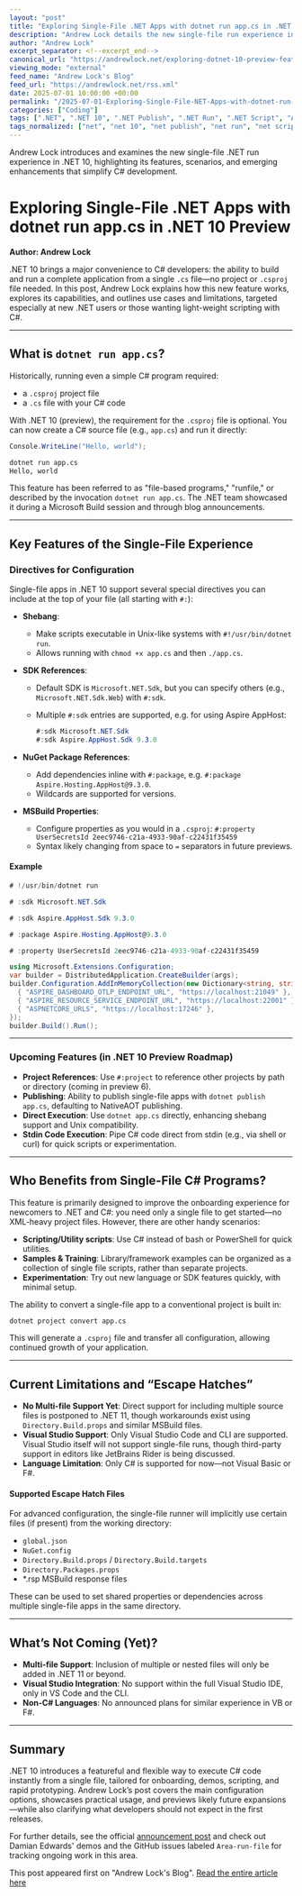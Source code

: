 ```yaml
---
layout: "post"
title: "Exploring Single-File .NET Apps with dotnet run app.cs in .NET 10 Preview"
description: "Andrew Lock details the new single-file run experience in .NET 10, enabling developers to execute C# files directly without a project file. The post explores its features, configuration, limitations, target use-cases, and upcoming enhancements, making .NET more accessible for newcomers and simplifying script and sample development."
author: "Andrew Lock"
excerpt_separator: <!--excerpt_end-->
canonical_url: "https://andrewlock.net/exploring-dotnet-10-preview-features-1-exploring-the-dotnet-run-app.cs/"
viewing_mode: "external"
feed_name: "Andrew Lock's Blog"
feed_url: "https://andrewlock.net/rss.xml"
date: 2025-07-01 10:00:00 +00:00
permalink: "/2025-07-01-Exploring-Single-File-NET-Apps-with-dotnet-run-appcs-in-NET-10-Preview.html"
categories: ["Coding"]
tags: [".NET", ".NET 10", ".NET Publish", ".NET Run", ".NET Script", "Aspire AppHost", "C#", "C# Scripting", "CLI", "Coding", "MSBuild", "NuGet Packages", "Posts", "Project SDK", "Shebang", "Single File Programs", "Visual Studio Code"]
tags_normalized: ["net", "net 10", "net publish", "net run", "net script", "aspire apphost", "c", "c sharp scripting", "cli", "coding", "msbuild", "nuget packages", "posts", "project sdk", "shebang", "single file programs", "visual studio code"]
---
```


Andrew Lock introduces and examines the new single-file .NET run experience in .NET 10, highlighting its features, scenarios, and emerging enhancements that simplify C# development.<!--excerpt_end-->

# Exploring Single-File .NET Apps with dotnet run app.cs in .NET 10 Preview

**Author: Andrew Lock**

.NET 10 brings a major convenience to C# developers: the ability to build and run a complete application from a single `.cs` file—no project or `.csproj` file needed. In this post, Andrew Lock explains how this new feature works, explores its capabilities, and outlines use cases and limitations, targeted especially at new .NET users or those wanting light-weight scripting with C#.

---

## What is `dotnet run app.cs`?

Historically, running even a simple C# program required:

- a `.csproj` project file
- a `.cs` file with your C# code

With .NET 10 (preview), the requirement for the `.csproj` file is optional. You can now create a C# source file (e.g., `app.cs`) and run it directly:

```csharp
Console.WriteLine("Hello, world");
```

```bash
dotnet run app.cs
Hello, world
```

This feature has been referred to as "file-based programs," "runfile," or described by the invocation `dotnet run app.cs`. The .NET team showcased it during a Microsoft Build session and through blog announcements.

---

## Key Features of the Single-File Experience

### Directives for Configuration

Single-file apps in .NET 10 support several special directives you can include at the top of your file (all starting with `#:`):

- **Shebang**:
  - Make scripts executable in Unix-like systems with `#!/usr/bin/dotnet run`.
  - Allows running with `chmod +x app.cs` and then `./app.cs`.
- **SDK References**:
  - Default SDK is `Microsoft.NET.Sdk`, but you can specify others (e.g., `Microsoft.NET.Sdk.Web`) with `#:sdk`.
  - Multiple `#:sdk` entries are supported, e.g. for using Aspire AppHost:

    ```csharp
    #:sdk Microsoft.NET.Sdk
    #:sdk Aspire.AppHost.Sdk 9.3.0
    ```

- **NuGet Package References**:
  - Add dependencies inline with `#:package`, e.g. `#:package Aspire.Hosting.AppHost@9.3.0`.
  - Wildcards are supported for versions.
- **MSBuild Properties**:
  - Configure properties as you would in a `.csproj`: `#:property UserSecretsId 2eec9746-c21a-4933-90af-c22431f35459`
  - Syntax likely changing from space to `=` separators in future previews.

#### Example

```csharp
# !/usr/bin/dotnet run

# :sdk Microsoft.NET.Sdk

# :sdk Aspire.AppHost.Sdk 9.3.0

# :package Aspire.Hosting.AppHost@9.3.0

# :property UserSecretsId 2eec9746-c21a-4933-90af-c22431f35459

using Microsoft.Extensions.Configuration;
var builder = DistributedApplication.CreateBuilder(args);
builder.Configuration.AddInMemoryCollection(new Dictionary<string, string?> {
  { "ASPIRE_DASHBOARD_OTLP_ENDPOINT_URL", "https://localhost:21049" },
  { "ASPIRE_RESOURCE_SERVICE_ENDPOINT_URL", "https://localhost:22001" },
  { "ASPNETCORE_URLS", "https://localhost:17246" },
});
builder.Build().Run();
```

---

### Upcoming Features (in .NET 10 Preview Roadmap)

- **Project References**: Use `#:project` to reference other projects by path or directory (coming in preview 6).
- **Publishing**: Ability to publish single-file apps with `dotnet publish app.cs`, defaulting to NativeAOT publishing.
- **Direct Execution**: Use `dotnet app.cs` directly, enhancing shebang support and Unix compatibility.
- **Stdin Code Execution**: Pipe C# code direct from stdin (e.g., via shell or curl) for quick scripts or experimentation.

---

## Who Benefits from Single-File C# Programs?

This feature is primarily designed to improve the onboarding experience for newcomers to .NET and C#: you need only a single file to get started—no XML-heavy project files. However, there are other handy scenarios:

- **Scripting/Utility scripts**: Use C# instead of bash or PowerShell for quick utilities.
- **Samples & Training**: Library/framework examples can be organized as a collection of single file scripts, rather than separate projects.
- **Experimentation**: Try out new language or SDK features quickly, with minimal setup.

The ability to convert a single-file app to a conventional project is built in:

```bash
dotnet project convert app.cs
```

This will generate a `.csproj` file and transfer all configuration, allowing continued growth of your application.

---

## Current Limitations and “Escape Hatches”

- **No Multi-file Support Yet**: Direct support for including multiple source files is postponed to .NET 11, though workarounds exist using `Directory.Build.props` and similar MSBuild files.
- **Visual Studio Support**: Only Visual Studio Code and CLI are supported. Visual Studio itself will not support single-file runs, though third-party support in editors like JetBrains Rider is being discussed.
- **Language Limitation**: Only C# is supported for now—not Visual Basic or F#.

#### Supported Escape Hatch Files

For advanced configuration, the single-file runner will implicitly use certain files (if present) from the working directory:

- `global.json`
- `NuGet.config`
- `Directory.Build.props` / `Directory.Build.targets`
- `Directory.Packages.props`
- *.rsp MSBuild response files

These can be used to set shared properties or dependencies across multiple single-file apps in the same directory.

---

## What’s Not Coming (Yet)?

- **Multi-file Support**: Inclusion of multiple or nested files will only be added in .NET 11 or beyond.
- **Visual Studio Integration**: No support within the full Visual Studio IDE, only in VS Code and the CLI.
- **Non-C# Languages**: No announced plans for similar experience in VB or F#.

---

## Summary

.NET 10 introduces a featureful and flexible way to execute C# code instantly from a single file, tailored for onboarding, demos, scripting, and rapid prototyping. Andrew Lock’s post covers the main configuration options, showcases practical usage, and previews likely future expansions—while also clarifying what developers should not expect in the first releases.

For further details, see the official [announcement post](https://devblogs.microsoft.com/dotnet/announcing-dotnet-run-app/) and check out Damian Edwards' demos and the GitHub issues labeled `Area-run-file` for tracking ongoing work in this area.

This post appeared first on "Andrew Lock's Blog". [Read the entire article here](https://andrewlock.net/exploring-dotnet-10-preview-features-1-exploring-the-dotnet-run-app.cs/)
